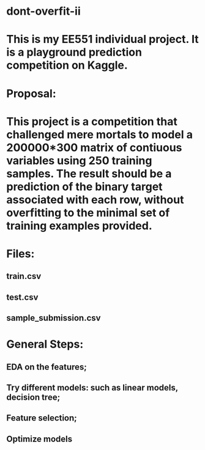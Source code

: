 # dont-overfit-ii
# This is my EE551 individual project. It is a playground prediction competition on Kaggle.
# Proposal:
# This project is a competition that challenged mere mortals to model a 200000*300 matrix of contiuous variables using 250 training samples. The result should be a prediction of the binary target associated with each row, without overfitting to the minimal set of training examples provided.
# Files:
## train.csv
## test.csv
## sample_submission.csv
# General Steps:
## EDA on the features;
## Try different models: such as linear models, decision tree;
## Feature selection;
## Optimize models


